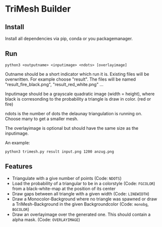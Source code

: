 # TriMesh Builder

## Install
Install all dependencies via pip, conda or you packagemanager.

## Run
```
python3 <outputname> <inputimage> <ndots> [overlayimage]
```
Outname should be a short indicator which run it is. Existing files will be overwritten. For example choose "result". The files will be named "result\_fire\_black.png", "result\_red\_white.png" ...

Inputimage should be a grayscale quadratic image (width = height), where black is corresonding to the probability a triangle is draw in color. (red or fire)

ndots is the number of dots the delaunay triangulation is running on. Choose many to get a smaller mesh.

The overlayimage is optional but should have the same size as the inputimage.

An example:
```
python3 trimesh.py result input.png 1200 anzug.png
```

## Features
+ Triangulate with a give number of points (Code: `NDOTS`)
+ Load the probability of a triangular to be in a colorstyle (Code: `FGCOLOR`) from a black-white-map at the position of its center
+ Draw gaps between all triangle with a given width (Code: `LINEWIDTH`)
+ Draw a Monocolor-Background where no triangle was spawned or draw a TriMesh-Background in the given Backgroundcolor (Code: `monobg`, `BGCOLOR`)
+ Draw an overlayimage over the generated one. This should contain a alpha mask. (Code: `OVERLAYIMAGE`)

